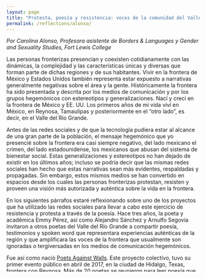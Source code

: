 ```yaml
---
layout: page
title: "Protesta, poesía y resistencia: voces de la comunidad del Valle del Río Grande"
permalink: /reflections/alonso/
---
```


*Por Carolina Alonso, Profesora asistente de Borders & Languages y Gender and Sexuality Studies, Fort Lewis College*


Las personas fronterizas presencian y coexisten cotidianamente con las dinámicas, la complejidad y las características únicas y diversas que forman parte de dichas regiones y de sus habitantes. Vivir en la frontera de México y Estados Unidos también representa estar expuesto a narrativas generalmente negativas sobre el área y la gente. Históricamente la frontera ha sido presentada y descrita por los medios de comunicación y por los grupos hegemónicos con estereotipos y generalizaciones. Nací y crecí en la frontera de México y EE. UU. Los primeros años de mi vida viví en México, en Reynosa, Tamaulipas y posteriormente en el “otro lado”, es decir, en el Valle del Río Grande.

Antes de las redes sociales y de que la tecnología pudiera estar al alcance de una gran parte de la población, el mensaje hegemónico que yo presencié sobre la frontera era casi siempre negativo, del lado mexicano el crimen, del lado estadounidense, los mexicanos que abusan del sistema de bienestar social. Estas generalizaciones y estereotipos no han dejado de existir en los últimos años; incluso se podría decir que las mismas redes sociales han hecho que estas narrativas sean más evidentes, respaldadas y propagadas. Sin embargo, estos mismos medios se han convertido en espacios desde los cuales las personas fronterizas protestan, resisten y proveen una visión más autorizada y auténtica sobre la vida en la frontera.

En los siguientes párrafos estaré reflexionando sobre uno de los proyectos que ha utilizado las redes sociales para llevar a cabo este ejercicio de resistencia y protesta a través de la poesía. Hace tres años, la poeta y académica Emmy Pérez, así como Alejandro Sánchez y Arnulfo Segovia invitaron a otros poetas del Valle del Río Grande a compartir poesía, testimonios y spoken word que representara experiencias auténticas de la región y que amplificara las voces de la frontera que usualmente son ignoradas o tergiversadas en los medios de comunicación hegemónicos.

Fue así como nació [Poets Against Walls](https://unitedfronteras.github.io/ufexhibicion_mexeua/united/obj090/). Este proyecto colectivo, tuvo su primer evento público en abril de 2017, en la ciudad de Hidalgo, Texas, frontera con Reynosa. Más de 20 poetas se reunieron para leer poesía que abarcaba temas de cuestiones sociales, políticas, históricas y ambientales relacionadas con el muro fronterizo, los estudiantes DACA y otros temas con respecto a inmigración. *Poets Against Walls* se mantiene activo en diferentes redes sociales como [Facebook](https://www.facebook.com/poetsagainstwalls/), [Instagram](https://www.instagram.com/poetsagainstwalls/), [Twitter](https://twitter.com/PoetsAgstWalls) y [YouTube](https://www.youtube.com/channel/UCiqBlWXBjVoMjX3R1RMovng). Esta reflexión se centra en su canal de YouTube, puesto que es ahí donde por obvias razones se puede acceder más fácilmente a los videos de lecturas y recitaciones de poesía y testimonios. 

La mayoría de las personas que comparten sus experiencias lo hacen en inglés y otros tantos en español. Varios de ellos utilizan lo que Anzaldúa llamaría español chicano, y que ella valida explicando que es un “border tongue which developed naturally… un lenguaje que corresponde a un modo de vivir. Chicano Spanish is not incorrect; it is a living language (77)”. Anzaldúa es, de hecho, un catalizador de Poets Against Walls, como se puede observar en la descripción del colectivo en redes sociales. En ésta se hace referencia a uno de los lemas más importantes de la escritora oriunda del Valle del Río Grande, el de hacer "work that matters".

El poema que me gustaría destacar es [“Process for Undocumented Students”](https://www.youtube.com/watch?v=pfp3asTqhk0&ab_channel=PoetsAgainstWalls) de Celina Gomez. En el video, Gomez recita su poema en el Refugio Nacional de Vida Silvestre Santa Ana, (Santa Ana National Wildlife Refuge) a orillas del Río Grande/ Río Bravo, en Alamo, Texas. 
Como se puede apreciar, este poema resalta lo complicado que es el proceso para obtener la política migratoria de acción diferida para los llegados en la infancia a los Estados Unidos, conocida como DACA, por sus siglas en inglés. Cabe resaltar que el video se archivó en el 2018 y que en los últimos dos años DACA ha seguido recibiendo ataques por parte de la administración actual. Asimismo, en “Process for Undocumented Students” la voz poética siente la responsabilidad y culpa de no saber cómo ayudar con el proceso de solicitud y aunque parece que todo es parte de un camino desmoralizante, al final hay un compromiso de la voz poética por ayudar y hacer "work that matters".

Me gustaría terminar recordando que desde el siglo diecinueve la literatura, a través de sus diferentes géneros, ha sido un vehículo desde el cual las personas han alzado sus voces para resistir y protestar las injusticias sociales de sus comunidades. Es así como el colectivo Poets Against Walls continúa una tradición histórica de presentar las experiencias de la comunidad fronteriza, chicana y/o mexicoamericana a través de las voces individuales y colectivas de sus miembros.



 Referencias:
Anzaldúa, Gloria. *Borderlands/ La Frontera: The New Mestiza*. San Francisco: Spinsters/Aunt Lute, 2007. Print. 
Gomez, Celina. Celina Gomez Performs her Poem "Process for Undocumented Students". YouTube, uploaded by *Poets Against Walls*, 17 Jan. 2018, [youtu.be/pfp3asTqhk0](https://www.youtube.com/watch?v=pfp3asTqhk0&ab_channel=PoetsAgainstWalls).


